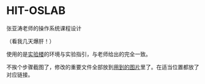 # HIT-OSLAB
张亚涛老师的操作系统课程设计

（看我几天爆肝！）

使用的是[实验楼](https://www.shiyanlou.com/courses/115)的环境与实验指引，与老师给出的完全一致。

不挨个步骤截图了，修改的重要文件全部放到[用到的图片](https://github.com/KXTV587/HIT-OSLAB/tree/master/%E7%94%A8%E5%88%B0%E7%9A%84%E5%9B%BE%E7%89%87)里了。在适当位置都放了对应链接。
